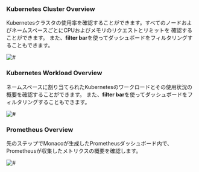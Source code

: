 <!-- Code for k8s dashboards -->

### Kubernetes Cluster Overview
Kubernetesクラスタの使用率を確認することができます。すべてのノードおよびネームスペースごとにCPUおよびメモリのリクエストとリミットを
確認することができます。
また、**filter bar**を使ってダッシュボードをフィルタリングすることもできます。

![#](../assets/k8s/k8s-cluster-overview.png)


### Kubernetes Workload Overview
ネームスペースに割り当てられたKubernetesのワークロードとその使用状況の概要を確認することができます。
また、**filter bar**を使ってダッシュボードをフィルタリングすることもできます。

![#](../assets/k8s/k8s-workload-overview.png)


### Prometheus Overview
先のステップでMonacoが生成したPrometheusダッシュボード内で、Prometheusが収集したメトリクスの概要を確認します。

![#](../assets/k8s/prometheus-dashboard.png)

